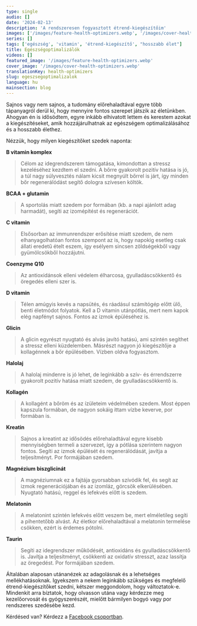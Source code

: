```yaml
---
type: single
audio: []
date: '2024-02-13'
description: 'A rendszeresen fogyasztott étrend-kiegészítőim'
images: ['/images/feature-health-optimizers.webp', '/images/cover-health-optimizers.webp']
series: []
tags: ['egészség', 'vitamin', 'étrend-kiegészítő', "hosszabb élet"]
title: Egészségoptimalizálók
videos: []
featured_image: '/images/feature-health-optimizers.webp'
cover_image: '/images/cover-health-optimizers.webp'
translationKey: health-optimizers
slug: egeszsegoptimalizalok
language: hu
mainsection: blog
---
```


Sajnos vagy nem sajnos, a tudomány előrehaladtával egyre több tápanyagról derül ki, hogy mennyire fontos szerepet játszik az életünkben. Ahogyan én is idősödtem, egyre inkább elhivatott lettem és kerestem azokat a kiegészítéseket, amik hozzájárulhatnak az egészségem optimalizálásához és a hosszabb élethez.

Nézzük, hogy milyen kiegészítőket szedek naponta:

**B vitamin komplex**

> Célom az idegrendszerem támogatása, kimondottan a stressz kezeléséhez kezdtem el szedni. A bőrre gyakorolt pozitív hatása is jó, a túl nagy súlyvesztés nálam kicsit megnyúlt bőrrel is járt, így minden bőr regenerálódást segítő dologra szívesen költök.

**BCAA + glutamin**

> A sportolás miatt szedem por formában (kb. a napi ajánlott adag harmadát), segíti az izomépítést és regenerációt.

**C vitamin**

> Elsősorban az immunrendszer erősítése miatt szedem, de nem elhanyagolhatóan fontos szempont az is, hogy napokig esetleg csak állati eredetű ételt eszem, így esélyem sincsen zöldségekből vagy gyümölcsökből hozzájutni.

**Coenzyme Q10**

> Az antioxidánsok elleni védelem élharcosa, gyulladáscsökkentő és öregedés elleni szer is.

**D vitamin**

> Télen amúgyis kevés a napsütés, és ráadásul számítógép előtt ülő, benti életmódot folyatok. Kell a D vitamin utánpótlás, mert nem kapok elég napfényt sajnos. Fontos az izmok épüléséhez is.

**Glicin**

> A glicin egyrészt nyugtató és alvás javító hatású, ami szintén segíthet a stressz elleni küzdelemben. Másrészt nagyon jó kiegészítője a kollagénnek a bőr épülésében. Vízben oldva fogyasztom.

**Halolaj**

> A halolaj mindenre is jó lehet, de leginkább a szív- és érrendszerre gyakorolt pozitív hatása miatt szedem, de gyulladáscsökkentő is.

**Kollagén**

> A kollagént a bőröm és az ízületeim védelmében szedem. Most éppen kapszula formában, de nagyon sokáig ittam vízbe keverve, por formában is.

**Kreatin**

> Sajnos a kreatint az idősödés előrehaladtával egyre kisebb mennyiségben termeli a szervezet, így a pótlása szerintem nagyon fontos. Segíti az izmok épülését és regenerálódását, javítja a teljesítményt. Por formájában szedem.

**Magnézium biszglicinát**

> A magnéziumnak ez a fajtája gyorsabban szívódik fel, és segít az izmok regenerációjában és az izomláz, görcsök elkerülésében. Nyugtató hatású, reggel és lefekvés előtt is szedem.

**Melatonin**

> A melatonint szintén lefekvés előtt veszem be, mert elméletileg segíti a pihentetőbb alvást. Az életkor előrehaladtával a melatonin termelése csökken, ezért is érdemes pótolni.

**Taurin**

> Segíti az idegrendszer működését, antioxidáns és gyulladáscsökkentő is. Javítja a teljesítményt, csökkenti az oxidatív stresszt, azaz lassítja az öregedést. Por formájában szedem.

Általában alaposan utánanézek az adagolásnak és a lehetséges mellékhatásoknak. Igyekszem a nekem leginkább szükséges és megfelelő étrend-kiegészítőket szedni, kétszer meggondolom, hogy változtatok-e. Mindenkit arra bíztatok, hogy olvasson utána vagy kérdezze meg kezelőorvosát és gyógyszerészét, mielőtt bármilyen bogyó vagy por rendszeres szedésébe kezd.

Kérdésed van? Kérdezz a [Facebook csoportban](https://www.facebook.com/groups/1098348161611343 "Facebook csoport").
